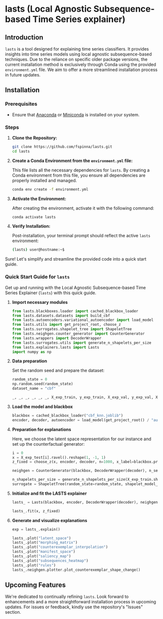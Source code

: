 # lasts (Local Agnostic Subsequence-based Time Series explainer)

## Introduction

`lasts` is a tool designed for explaining time series classifiers. It provides insights into time series models using local agnostic subsequence-based techniques. Due to the reliance on specific older package versions, the current installation method is exclusively through Conda using the provided `environment.yml` file. We aim to offer a more streamlined installation process in future updates.

## Installation

### Prerequisites

- Ensure that [Anaconda](https://www.anaconda.com/products/distribution) or [Miniconda](https://docs.conda.io/en/latest/miniconda.html) is installed on your system.

### Steps

1. **Clone the Repository:**

   ```bash
   git clone https://github.com/fspinna/lasts.git
   cd lasts
   ```



2. **Create a Conda Environment from the `environment.yml` file:**

   This file lists all the necessary dependencies for `lasts`. By creating a Conda environment from this file, you ensure all dependencies are properly installed and managed.

   ```bash
   conda env create -f environment.yml
   ```

3. **Activate the Environment:**

   After creating the environment, activate it with the following command:

   ```bash
   conda activate lasts
   ```

4. **Verify Installation:**

   Post-installation, your terminal prompt should reflect the active `lasts` environment:

   ```bash
   (lasts) user@hostname:~$
   ```

Sure! Let's simplify and streamline the provided code into a quick start guide. 

### Quick Start Guide for `lasts`

Get up and running with the Local Agnostic Subsequence-based Time Series Explainer (`lasts`) with this quick guide.

1. **Import necessary modules**

    ```python
    from lasts.blackboxes.loader import cached_blackbox_loader
    from lasts.datasets.datasets import build_cbf
    from lasts.autoencoders.variational_autoencoder import load_model
    from lasts.utils import get_project_root, choose_z
    from lasts.surrogates.shapelet_tree import ShapeletTree
    from lasts.neighgen.counter_generator import CounterGenerator
    from lasts.wrappers import DecoderWrapper
    from lasts.surrogates.utils import generate_n_shapelets_per_size
    from lasts.explainers.lasts import Lasts
    import numpy as np
    ```

3. **Data preparation**

    Set the random seed and prepare the dataset:
    ```python
    random_state = 0
    np.random.seed(random_state)
    dataset_name = "cbf"
    
    _, _, _, _, _, _, X_exp_train, y_exp_train, X_exp_val, y_exp_val, X_exp_test, y_exp_test = build_cbf(n_samples=600, random_state=random_state)
    ```

4. **Load the model and blackbox**

    ```python
    blackbox = cached_blackbox_loader("cbf_knn.joblib")
    encoder, decoder, autoencoder = load_model(get_project_root() / "autoencoders" / "cached" / "vae" / "cbf" / "cbf_vae")
    ```

5. **Preparation for explanations**

    Here, we choose the latent space representation for our instance and set up the counterfactual generator:
    ```python
    i = 0
    x = X_exp_test[i].ravel().reshape(1, -1, 1)
    z_fixed = choose_z(x, encoder, decoder, n=1000, x_label=blackbox.predict(x)[0], blackbox=blackbox, check_label=True, mse=False)
    
    neighgen = CounterGenerator(blackbox, DecoderWrapper(decoder), n_search=10000, ...)

    n_shapelets_per_size = generate_n_shapelets_per_size(X_exp_train.shape[1])
    surrogate = ShapeletTree(random_state=random_state, shapelet_model_kwargs={...})
    ```

6. **Initialize and fit the LASTS explainer**

    ```python
    lasts_ = Lasts(blackbox, encoder, DecoderWrapper(decoder), neighgen, surrogate, verbose=True, binarize_surrogate_labels=True, labels=["cylinder", "bell", "funnel"])

    lasts_.fit(x, z_fixed)
    ```

7. **Generate and visualize explanations**

    ```python
    exp = lasts_.explain()
    
    lasts_.plot("latent_space")
    lasts_.plot("morphing_matrix")
    lasts_.plot("counterexemplar_interpolation")
    lasts_.plot("manifest_space")
    lasts_.plot("saliency_map")
    lasts_.plot("subsequences_heatmap")
    lasts_.plot("rules")
    lasts_.neighgen.plotter.plot_counterexemplar_shape_change()
    ```


## Upcoming Features

We're dedicated to continually refining `lasts`. Look forward to enhancements and a more straightforward installation process in upcoming updates. For issues or feedback, kindly use the repository's "Issues" section.